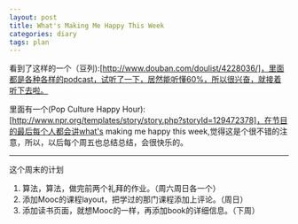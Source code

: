 ```yaml
---
layout: post
title: What's Making Me Happy This Week
categories: diary
tags: plan
---
```


看到了这样的一个（豆列):[http://www.douban.com/doulist/4228036/]，里面都是各种各样的podcast，试听了一下，居然能听懂60%，所以很兴奋，就接着听下去啦。

里面有一个(Pop Culture Happy Hour):[http://www.npr.org/templates/story/story.php?storyId=129472378]，在节目的最后每个人都会讲what's making me happy this week,觉得这是个很不错的注意，所以，以后每个周五也总结总结，会很快乐的。


-------
这个周末的计划
1. 算法，算法，做完前两个礼拜的作业。（周六周日各一个）
2. 添加Mooc的课程layout，把学过的那门课程添加上评论。（周日）
3. 添加读书页面，就想Mooc的一样，再添加book的详细信息。（下周）


